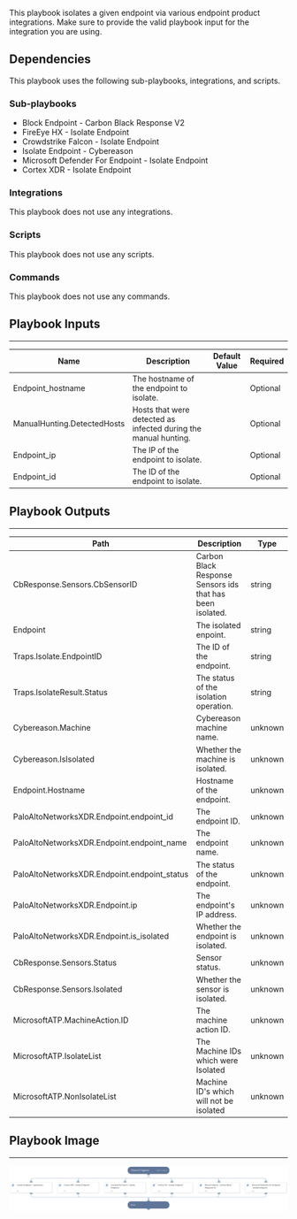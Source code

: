 This playbook isolates a given endpoint via various endpoint product integrations.
Make sure to provide the valid playbook input for the integration you are using.

## Dependencies
This playbook uses the following sub-playbooks, integrations, and scripts.

### Sub-playbooks
* Block Endpoint - Carbon Black Response V2
* FireEye HX - Isolate Endpoint
* Crowdstrike Falcon - Isolate Endpoint
* Isolate Endpoint - Cybereason
* Microsoft Defender For Endpoint - Isolate Endpoint
* Cortex XDR - Isolate Endpoint

### Integrations
This playbook does not use any integrations.

### Scripts
This playbook does not use any scripts.

### Commands
This playbook does not use any commands.

## Playbook Inputs
---

| **Name** | **Description** | **Default Value** | **Required** |
| --- | --- | --- | --- |
| Endpoint_hostname | The hostname of the endpoint to isolate. |  | Optional |
| ManualHunting.DetectedHosts | Hosts that were detected as infected during the manual hunting. |  | Optional |
| Endpoint_ip | The IP of the endpoint to isolate. |  | Optional |
| Endpoint_id | The ID of the endpoint to isolate. |  | Optional |

## Playbook Outputs
---

| **Path** | **Description** | **Type** |
| --- | --- | --- |
| CbResponse.Sensors.CbSensorID | Carbon Black Response Sensors ids that has been isolated. | string |
| Endpoint | The isolated enpoint. | string |
| Traps.Isolate.EndpointID | The ID of the endpoint. | string |
| Traps.IsolateResult.Status | The status of the isolation operation. | string |
| Cybereason.Machine | Cybereason machine name. | unknown |
| Cybereason.IsIsolated | Whether the machine is isolated. | unknown |
| Endpoint.Hostname | Hostname of the endpoint. | unknown |
| PaloAltoNetworksXDR.Endpoint.endpoint_id | The endpoint ID. | unknown |
| PaloAltoNetworksXDR.Endpoint.endpoint_name | The endpoint name. | unknown |
| PaloAltoNetworksXDR.Endpoint.endpoint_status | The status of the endpoint. | unknown |
| PaloAltoNetworksXDR.Endpoint.ip | The endpoint's IP address. | unknown |
| PaloAltoNetworksXDR.Endpoint.is_isolated | Whether the endpoint is isolated. | unknown |
| CbResponse.Sensors.Status | Sensor status. | unknown |
| CbResponse.Sensors.Isolated | Whether the sensor is isolated. | unknown |
| MicrosoftATP.MachineAction.ID | The machine action ID. | unknown |
| MicrosoftATP.IsolateList | The Machine IDs which were Isolated | unknown |
| MicrosoftATP.NonIsolateList | Machine ID's which will not be isolated | unknown |

## Playbook Image
---
![Isolate Endpoint - Generic V2](../doc_files/Isolate_Endpoint_-_Generic_V2.png)